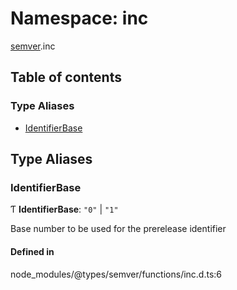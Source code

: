 # Namespace: inc

[semver](semver.md).inc

## Table of contents

### Type Aliases

- [IdentifierBase](semver.inc.md#identifierbase)

## Type Aliases

### IdentifierBase

Ƭ **IdentifierBase**: `"0"` \| `"1"`

Base number to be used for the prerelease identifier

#### Defined in

node_modules/@types/semver/functions/inc.d.ts:6
